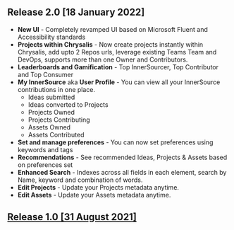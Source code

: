 ## Release 2.0 [18 January 2022]

- **New UI** - Completely revamped UI based on Microsoft Fluent and Accessibility standards 
- **Projects within Chrysalis** - Now create projects instantly within Chrysalis, add upto 2 Repos urls, leverage existing Teams Team and DevOps, supports more than one Owner and Contributors.
- **Leaderboards and Gamification** - Top InnerSourcer, Top Contributor and Top Consumer
- **My InnerSource** aka **User Profile** - You can view all your InnerSource contributions in one place.
  - Ideas submitted
  - Ideas converted to Projects
  - Projects Owned
  - Projects Contributing
  - Assets Owned
  - Assets Contributed
- **Set and manage preferences** - You can now set preferences using keywords and tags
- **Recommendations** - See recommended Ideas, Projects & Assets based on preferences set
- **Enhanced Search** - Indexes across all fields in each element, search by Name, keyword and combination of words.
- **Edit Projects** - Update your Projects metadata anytime.
- **Edit Assets** - Update your Assets metadata anytime.


## [Release 1.0 [31 August 2021]](/Release-Notes/Release-1.0.html)